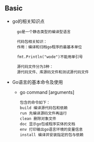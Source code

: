 ## Basic
- go的相关知识点

        go是一个静态类型的编译型语言
        
        代码包相关知识：
        作用：编译和归档go程序的最基本单位
        
        fmt.Println("wode")不能用单引号
        
        源代码文件分为3种：
        源代码文件、库源码文件和测试源代码文件

- Go语言的基本命令及使用
    - go command [arguments]
        
          包含的命令如下：
          build 编译源代码包和依赖
          run 先编译源码文件再运行
          clean 删除对象文件
          doc 显示go包或程序实体的文档
          env 打印输出go语言环境的变量信息
          install 编译并安装指定的包与依赖
          







